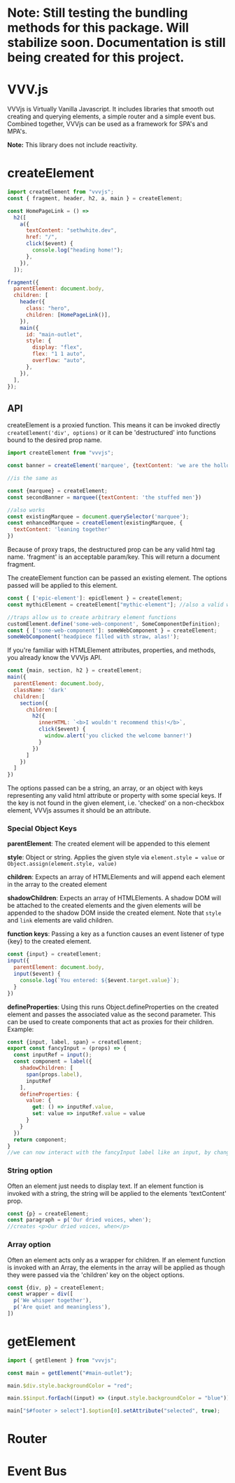 # Note: Still testing the bundling methods for this package. Will stabilize soon. Documentation is still being created for this project.

# VVV.js

VVVjs is Virtually Vanilla Javascript. It includes libraries that smooth out creating and querying elements, a simple router and a simple event bus. Combined together, VVVjs can be used as a framework for SPA's and MPA's.

**Note:** This library does not include reactivity. 

# createElement

```js
import createElement from "vvvjs";
const { fragment, header, h2, a, main } = createElement;

const HomePageLink = () =>
  h2([
    a({
      textContent: "sethwhite.dev",
      href: "/",
      click($event) {
        console.log("heading home!");
      },
    }),
  ]);

fragment({
  parentElement: document.body,
  children: [
    header({
      class: "hero",
      children: [HomePageLink()],
    }),
    main({
      id: "main-outlet",
      style: {
        display: "flex",
        flex: "1 1 auto",
        overflow: "auto",
      },
    }),
  ],
});
```

## API

createElement is a proxied function. This means it can be invoked directly `createElement('div', options)` or it can be 'destructured' into functions bound to the desired prop name.

```js
import createElement from "vvvjs";

const banner = createElement('marquee', {textContent: 'we are the hollow men'})

//is the same as

const {marquee} = createElement;
const secondBanner = marquee({textContent: 'the stuffed men'})

//also works
const existingMarquee = document.querySelector('marquee');
const enhancedMarquee = createElement(existingMarquee, {
  textContent: 'leaning together'
})
```

Because of proxy traps, the destructured prop can be any valid html tag name. 'fragment' is an acceptable param/key. This will return a document fragment.

The createElement function can be passed an existing element. The options passed will be applied to this element.


```js
const { ['epic-element']: epicElement } = createElement;
const mythicElement = createElement["mythic-element"]; //also a valid way to create the element function

//traps allow us to create arbitrary element functions
customElement.define('some-web-component', SomeComponentDefinition);
const { ['some-web-component']: someWebComponent } = createElement;
someWebComponent('headpiece filled with straw, alas!');

```

If you're familiar with HTMLElement attributes, properties, and methods, you already know the VVVjs API.

```js
const {main, section, h2 } = createElement;
main({
  parentElement: document.body,
  className: 'dark'
  children:[
    section({
      children:[
        h2({
          innerHTML: `<b>I wouldn't recommend this!</b>`,
          click($event) {
            window.alert('you clicked the welcome banner!')
          }
        })
      ]
    })
  ]
})
```

The options passed can be a string, an array, or an object with keys representing any valid html attribute or property with some special keys. If the key is not found in the given element, i.e. 'checked' on a non-checkbox element, VVVjs assumes it should be an attribute.

### Special Object Keys

**parentElement**: The created element will be appended to this element

**style**: Object or string. Applies the given style via `element.style = value` or `Object.assign(element.style, value)`

**children**: Expects an array of HTMLElements and will append each element in the array to the created element

**shadowChildren**: Expects an array of HTMLElements. A shadow DOM will be attached to the created elements and the given elements will be appended to the shadow DOM inside the created element. Note that `style` and `link` elements are valid children.

**function keys**: Passing a key as a function causes an event listener of type {key} to the created element. 

```js
const {input} = createElement;
input({
  parentElement: document.body,
  input($event) {
    console.log(`You entered: ${$event.target.value}`);
  }
})
```

**defineProperties**: Using this runs Object.defineProperties on the created element and passes the associated value as the second parameter. This can be used to create components that act as proxies for their children. Example:

```js
const {input, label, span} = createElement;
export const fancyInput = (props) => {
  const inputRef = input();
  const component = label({
    shadowChildren: [
      span(props.label),
      inputRef
    ],
    defineProperties: {
      value: {
        get: () => inputRef.value,
        set: value => inputRef.value = value
      }
    }
  })
  return component;
}
//we can now interact with the fancyInput label like an input, by changing fancyInput.value
```

### String option

Often an element just needs to display text. If an element function is invoked with a string, the string will be applied to the elements 'textContent' prop.

```js
const {p} = createElement;
const paragraph = p('Our dried voices, when');
//creates <p>Our dried voices, when</p>
```

### Array option

Often an element acts only as a wrapper for children. If an element function is invoked with an Array, the elements in the array will be applied as though they were passed via the 'children' key on the object options.

```js
const {div, p} = createElement;
const wrapper = div([
  p('We whisper together'),
  p('Are quiet and meaningless'),
])
```

# getElement

```js
import { getElement } from "vvvjs";

const main = getElement("#main-outlet");

main.$div.style.backgroundColor = "red";

main.$$input.forEach((input) => (input.style.backgroundColor = "blue"));

main["$#footer > select"].$option[0].setAttribute("selected", true);
```

# Router

# Event Bus
